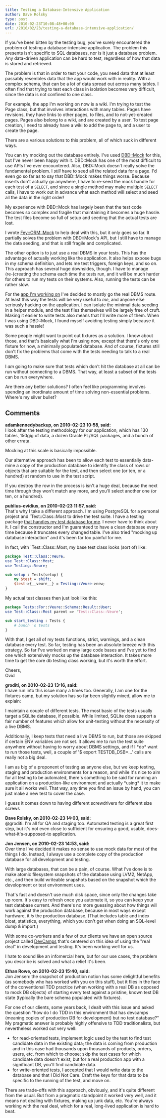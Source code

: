 ```yaml
---
title: Testing a Database-Intensive Application
author: Dave Rolsky
type: post
date: 2010-02-23T10:08:48+00:00
url: /2010/02/23/testing-a-database-intensive-application/
---
```

If you've been bitten by the testing bug, you've surely encountered the problem of testing a database-intensive application. The problem this presents isn't specific to SQL databases, nor is it just a database problem. Any data-driven application can be hard to test, regardless of how that data is stored and retrieved.

The problem is that in order to test your code, you need data that at least passably resembles data that the app would work with in reality. With a complex schema, that can be a lot of data spread out across many tables. I often find that trying to test each class in isolation becomes very difficult, since the data is not confined to one class.

For example, the app I'm working on now is a wiki. I'm trying to test the Page class, but that involves interactions with many tables. Pages have revisions, they have links to other pages, to files, and to not-yet-created pages. Pages also belong to a wiki, and are created by a user. To test page creation, I need to already have a wiki to add the page to, and a user to create the page.

There are a various solutions to this problem, all of which suck in different ways.

You can try mocking out the database entirely. I've used [DBD::Mock][1] for this, but I've never been happy with it. DBD::Mock has one of the most difficult to use APIs I've ever encountered. Also, DBD::Mock doesn't really solve the fundamental problem. I _still_ have to seed all the related data for a page. I'd even go so far as to say that DBD::Mock makes things worse. Because inserts don't actually go anywhere, I have to re-seed the mock handle for each test of a `SELECT`, and since a single method may make multiple `SELECT` calls, I have to work out in advance what each method will select and seed all the data in the right order!

My experience with DBD::Mock has largely been that the test code becomes so complex and fragile that maintaining it becomes a huge hassle. The test files become so full of setup and seeding that the actual tests are lost.

I wrote [Fey::ORM::Mock][2] to help deal with this, but it only goes so far. It partially solves the problem with DBD::Mock's API, but I still have to manage the data seeding, and that is still fragile and complicated.

The other option is to just use a real DBMS in your tests. This has the advantage of actually working like the application. It also helps expose bugs in my schema definition, and lets me test triggers, foreign keys, and so on. This approach has several huge downsides, though. I have to manage (re-)creating the schema each time the tests run, and it will be much harder for others to run my tests on their systems. Also, running the tests can be rather slow.

For the [app I'm working on][3] I've decided to mostly go the real DBMS route. At least this way the tests will be very useful to _me_, and anyone else seriously hacking on the application. I can isolate the minimal data seeding in a helper module, and the test files themselves will be largely free of cruft. Making it easier to write tests also means that I'll write more of them. When I was using DBD::Mock, I found myself avoiding testing simply because it was such a hassle!

Some people might want to point out fixtures as a solution. I know about those, and that's basically what I'm using now, except that there's only one fixture for now, a minimally populated database. And of course, fixtures still don't fix the problems that come with the tests needing to talk to a real DBMS.

I _am_ going to make sure that tests which don't hit the database at all can be run without connecting to a DBMS. That way, at least a subset of the tests can be run everywhere.

Are there any better solutions? I often feel like programming involves spending an inordinate amount of time solving non-essential problems. Where's my silver bullet?

 [1]: http://search.cpan.org/dist/DBD-Mock
 [2]: http://search.cpan.org/dist/Fey-ORM-Mock
 [3]: http://hg.urth.org/hg/Silki

## Comments

**adamkennedybackup, on 2010-02-23 10:58, said:**  
I look after the testing methodology for our application, which has 130 tables, 150gig of data, a dozen Oracle PL/SQL packages, and a bunch of other errata.

Mocking at this scale is basically impossible.

Our alternative approach has been to allow each test to essentially data-mine a copy of the production database to identify the class of rows or objects that are suitable for the test, and then select one (or ten, or a hundred) at random to use in the test script.

If you destroy the row in the process is isn't a huge deal, because the next time through they won't match any more, and you'll select another one (or ten, or a hundred).

**publius-ovidius, on 2010-02-23 11:57, said:**  
That's why I take a different approach. I'm using PostgreSQL for a personal project and `Test::Class::Most</tt> to drive the test suite. I have a testing package [that handles my test database for me](http://blogs.perl.org/users/ovid/2010/02/sanity-checking-my-postgresql-tests.html). I never have to think about it. I call the constructor and I'm guaranteed to have a clean database every time because it truncates every changed table. I've also tried "mocking up database interaction" and it's been far too painful for me.

In fact, with `Test::Class::Most</tt>, my base test class looks (sort of) like:

```perl
package Test::Class::Veure;
use Test::Class::Most;
use Testing::Veure;

sub setup : Tests(setup) {
    my $test = shift;
    $test->{__veure__} = Testing::Veure->new;
}
```

My actual test classes then just look like this:

```perl
package Tests::For::Veure::Schema::Result::User;
use Test::Class::Most parent => 'Test::Class::Veure';

sub start_testing : Tests {
    # bunch 'o tests
}
```

With that, I get all of my tests functions, strict, warnings, and a clean database every test. So far, testing has been an absolute breeze with this strategy. So far I've worked on many large code bases and I've yet to find one which extensively mocks up the database interaction. It takes more time to get the core db testing class working, but it's worth the effort.

Cheers,  
Ovid

**groditi, on 2010-02-23 13:16, said:**  
I have run into this issue many a times too. Generally, I am one for the fixtures camp, but my solution has so far been slightly mixed, allow me to explain:

I maintain a couple of different tests. The most basic of the tests usually target a SQLite database, if possible. While limited, SQLite does support a fair number of features which allow for unit-testing without the necessity of a live DBMS.

Additionally, I keep tests that need a live DBMS to run, but those are skipped if certain ENV variables are not set. It allows me to run the test suite anywhere without having to worry about DBMS settings, and if I \*do\* want to run those tests, well, a couple of '$ export TESTDB_DSB=...' calls are really not a big deal.

I am as big of a proponent of testing as anyone else, but we keep testing, staging and production environments for a reason, and while it's nice to aim for all testing to be automated, there's something to be said for running an application on a production-like environment and actually \*using\* it to make sure it all works well. That way, any time you find an issue by hand, you can just make a new test to cover the case. 

I guess it comes down to having different screwdrivers for different size screws

**Dave Rolsky, on 2010-02-23 14:03, said:**  
@groditi: I'm all for QA and staging too. Automated testing is a great first step, but it's not even close to sufficient for ensuring a good, usable, does-what-it's-supposed-to application.

**Jon Jensen, on 2010-02-23 14:53, said:**  
Over time I've decided it makes no sense to use mock data for most of the things I do. Instead, I always use a complete copy of the production database for all development and testing.

With large databases, that can be a pain, of course. What I've done is to make atomic filesystem snapshots of the database using LVM2, NetApp, etc., and then build writeable snapshots based on the snapshot which the development or test environment uses.

That's fast and doesn't use much disk space, since only the changes take up room. It's easy to refresh once you automate it, so you can keep your test database current. And there's no more guessing about how things will work against the production database, because in most ways except hardware, it _is_ the production database. (That includes table and index bloat, statistics, everything, which you don't get when doing an SQL-level dump & import.)

With some co-workers and a few of our clients we have an open source project called [DevCamps](http://www.devcamps.org/) that's centered on this idea of using the "real deal" in development and testing. It's been working well for us.

I hate to sound like an infomercial here, but for our use cases, the problem you describe is solved and what a relief it's been.

**Ethan Rowe, on 2010-02-23 15:40, said:**  
Jon Jensen: the snapshot of production notion has some delightful benefits (as somebody who has worked with you on this stuff), but it flies in the face of the conventional TDD practice (when working with a real DB as opposed to mock DB objects) of starting every test against a pristine, known test DB state (typically the bare schema populated with fixtures).

For one of our clients, some years back, I dealt with this issue and asked the question "how do I do TDD in this environment that has devcamps (meaning copies of production DB for development) but no test database?" My pragmatic answer is probably highly offensive to TDD traditionalists, but nevertheless worked out very well:  
* for read-oriented tests, implement logic used by the test to find test candidate data in the existing data; the data is coming from production and in this case had thousands upon thousands of products, orders, users, etc. from which to choose; skip the test cases for which candidate data doesn't exist, but for a real production app with a significant DB, you'll find candidate data.  
* for write-oriented tests, I accepted that I would write data to the database and that I Did Not Care. Craft the keys for that data to be specific to the running of the test, and move on.

There are trade-offs with this approach, obviously, and it's quite different from the usual. But from a pragmatic standpoint it worked very well, and it means not dealing with fixtures, making up junk data, etc. You're always working with the real deal, which for a real, long-lived application is hard to beat.
